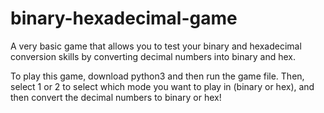 # binary-hexadecimal-game
A very basic game that allows you to test your binary and hexadecimal conversion skills by converting decimal numbers into binary and hex. 

To play this game, download python3 and then run the game file. Then, select 1 or 2 to select which mode you want to play in (binary or hex), and then convert the decimal numbers to binary or hex! 
